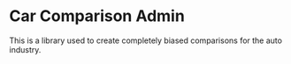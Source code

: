 # Car Comparison Admin

This is a library used to create completely biased comparisons for the auto industry. 
